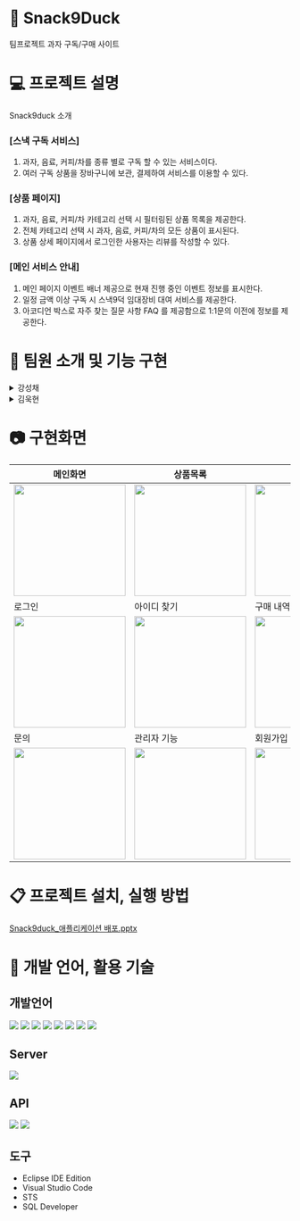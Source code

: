 # :cookie: Snack9Duck

팀프로젝트 과자 구독/구매 사이트


# :computer: 프로젝트 설명
Snack9duck 소개

### [스낵 구독 서비스]
1. 과자, 음료, 커피/차를 종류 별로  구독 할 수 있는 서비스이다.
2. 여러 구독 상품을 장바구니에 보관, 결제하여 서비스를 이용할 수 있다.

### [상품 페이지]
1. 과자, 음료, 커피/차 카테고리 선택 시 필터링된 상품 목록을 제공한다.
2. 전체 카테고리 선택 시 과자, 음료, 커피/차의 모든 상품이 표시된다.
3. 상품 상세 페이지에서 로그인한 사용자는 리뷰를 작성할 수 있다.

### [메인 서비스 안내]
1. 메인 페이지 이벤트 배너 제공으로 현재 진행 중인 이벤트 정보를 표시한다.
2. 일정 금액 이상 구독 시 스낵9덕 임대장비 대여 서비스를 제공한다.
3. 아코디언 박스로 자주 찾는 질문 사항 FAQ 를 제공함으로 1:1문의 이전에 정보를 제공한다.

# :running: 팀원 소개 및 기능 구현

<details>
<summary>강성채</summary>  

  
 ## 기능구현

  
  <ul>
    <li> 관리자 기능 사용자 계정 삭제
    <li>사용자, 관리자 계정 로그인 기능
    <li>회원가입 기능, 유효성 검사 기능 
    <li>아이디, 비밀번호 찾기 기능
    <li>상품 구매, 결제 기능 구현
    <li>상품 리뷰 기능 구현
  </ul>
</details>


<details>
<summary>김욱현</summary>

  
  ## 기능구현
  <ul>
    <li> 관리자 기능 공지사항, 이벤트, 상품관리, 1:1 문의, 구매 내역 관리 - 등록, 수정, 삭제 기능 구현
    <li> 공지사항, 이벤트 상품목록 구현
    <li> 사용자 장바구니 담기, 수량 조절, 삭제, 비우기, 선택삭제 구현
    <li> 사용자 결제(구독)내역 보기, 취소 및 삭제 기능 구현
    <li> 사용자 1:1 문의 보기, 등록 기능 구현
   </ul>
</details>


# :camera: 구현화면


|메인화면|상품목록|공지사항|이벤트|
|------|------|------|------|
|<img src="https://user-images.githubusercontent.com/109126869/202952863-a61f62c4-e806-4eb1-972b-b767d9ce4cb0.PNG" width="200" height="200"/>|<img src="https://user-images.githubusercontent.com/109126869/202952869-17622929-8d5d-4ccf-af34-08b0b4963feb.PNG" width="200" height="200"/>|<img src="https://user-images.githubusercontent.com/109126869/202952852-1f8c890a-0555-427a-bf27-c9aedef85386.PNG" width="200" height="200"/>|<img src="https://user-images.githubusercontent.com/109126869/202952875-df73cfed-f181-4cfa-ac33-fe48080cac44.PNG" width="200" height="200"/>|
|로그인|아이디 찾기|구매 내역|장바구니|
|<img src="https://user-images.githubusercontent.com/109126869/202952873-3a3fa103-7cd1-487e-bf61-8852adf0f7f9.PNG" width="200" height="200"/>|<img src="https://user-images.githubusercontent.com/109126869/202952873-3a3fa103-7cd1-487e-bf61-8852adf0f7f9.PNG" width="200" height="200"/>|<img src="https://user-images.githubusercontent.com/109126869/202952859-dd095c77-7cb6-425e-baa0-43d6b2a5fb64.PNG" width="200" height="200"/>|<img src="https://user-images.githubusercontent.com/109126869/202952877-a88d3f6a-3df2-432f-90ee-6f4ffb26d8d6.PNG" width="200" height="200"/>|
|문의|관리자 기능|회원가입|회원정보 수정|
|<img src="https://user-images.githubusercontent.com/109126869/202957938-0d6972cb-443b-49ad-927f-33ce13ce5244.PNG" width="200" height="200"/>|<img src="https://user-images.githubusercontent.com/109126869/202952855-fd171b1a-cae7-4628-ba93-910bc07f556f.PNG" width="200" height="200"/>|<img src="https://user-images.githubusercontent.com/109126869/202957973-036a6255-631f-4f66-a6ea-800a82c914d7.PNG" width="200" height="200"/>|<img src="https://user-images.githubusercontent.com/109126869/202957976-7daa89ed-88ac-40db-aae6-9fcc536036cd.PNG" width="200" height="200"/>|


# :clipboard: 프로젝트 설치, 실행 방법
[Snack9duck_애플리케이션 배포.pptx](https://github.com/ssc117/Snack9Duck/files/10051296/Snack9duck_.pptx)

# :page_facing_up: 개발 언어, 활용 기술
## 개발언어
<div align="left">
  <img src="https://img.shields.io/badge/java-007396?style=for-the-badge&logo=java&logoColor=white"> 
  <img src="https://img.shields.io/badge/html5-E34F26?style=for-the-badge&logo=html5&logoColor=white">   
  <img src="https://img.shields.io/badge/css-1572B6?style=for-the-badge&logo=css3&logoColor=white"> 
  <img src="https://img.shields.io/badge/javascript-F7DF1E?style=for-the-badge&logo=javascript&logoColor=black"> 
  <img src="https://img.shields.io/badge/jquery-0769AD?style=for-the-badge&logo=jquery&logoColor=white">
  <img src="https://img.shields.io/badge/oracle-F80000?style=for-the-badge&logo=oracle&logoColor=white"> 
  <img src="https://img.shields.io/badge/spring-6DB33F?style=for-the-badge&logo=spring&logoColor=white"> 
  <img src="https://img.shields.io/badge/bootstrap-7952B3?style=for-the-badge&logo=bootstrap&logoColor=white">
  
</div>

## Server
  <div>
  <img src="https://img.shields.io/badge/apache tomcat-F8DC75?style=for-the-badge&logo=apachetomcat&logoColor=white">  
  </div>
  
  
## API
  <div>
  <img src="https://img.shields.io/badge/KakaoMap-FFCD00?style=for-the-badge&logo=kakao&logoColor=yellow">
  <img src="https://img.shields.io/badge/KG이니시스-7952B3?style=for-the-badge">
  </div>


## 도구
<ul>
  <li> Eclipse IDE Edition
  <li> Visual Studio Code
  <li> STS
  <li> SQL Developer
</ul>

